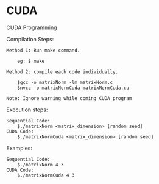 # CUDA
CUDA Programming

Compilation Steps:

	Method 1: Run make command.
	
		eg: $ make

	Method 2: compile each code individually.

		$gcc -o matrixNorm -lm matrixNorm.c
		$nvcc -o matrixNormCuda matrixNormCuda.cu

	Note: Ignore warning while coming CUDA program

Execution steps:

	Sequential Code:
		$./matrixNorm <matrix_dimension> [random seed]
	CUDA Code:
		$./matrixNormCuda <matrix_dimension> [random seed]

Examples:

	Sequential Code:
		$./matrixNorm 4 3
	CUDA Code:
		$./matrixNormCuda 4 3